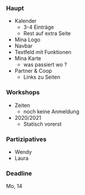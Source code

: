 ### Haupt 

- Kalender
  - 3-4 Einträge
  - Rest auf extra Seite
- Mina Logo
- Navbar
- Textfeld mit Funktionen
- Mina Karte
  - was passiert wo ?
- Partner & Coop
  - Links zu Seiten



### Workshops

- Zeiten
  - noch keine Anmeldung
- 2020/2021
  - Statisch vorerst



### Partizipatives

- Wendy
- Laura



### Deadline

Mo, 14